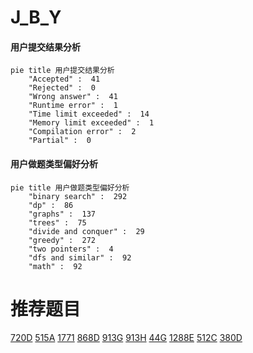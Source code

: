 # J_B_Y

<!-- tabs:start -->



#### **用户提交结果分析**

```mermaid
pie title 用户提交结果分析
    "Accepted" :  41
    "Rejected" :  0
    "Wrong answer" :  41
    "Runtime error" :  1
    "Time limit exceeded" :  14
    "Memory limit exceeded" :  1
    "Compilation error" :  2
    "Partial" :  0
```

#### **用户做题类型偏好分析**

```mermaid
pie title 用户做题类型偏好分析
    "binary search" :  292
    "dp" :  86
    "graphs" :  137
    "trees" :  75
    "divide and conquer" :  29
    "greedy" :  272
    "two pointers" :  4
    "dfs and similar" :  92
    "math" :  92
```



<!-- tabs:end -->
# 推荐题目
[720D](https://codeforces.com/contest/720/problem/D)
[515A](https://codeforces.com/contest/515/problem/A)
[1771](https://codeforces.com/contest/177/problem/1)
[868D](https://codeforces.com/contest/868/problem/D)
[913G](https://codeforces.com/contest/913/problem/G)
[913H](https://codeforces.com/contest/913/problem/H)
[44G](https://codeforces.com/contest/44/problem/G)
[1288E](https://codeforces.com/contest/1288/problem/E)
[512C](https://codeforces.com/contest/512/problem/C)
[380D](https://codeforces.com/contest/380/problem/D)
